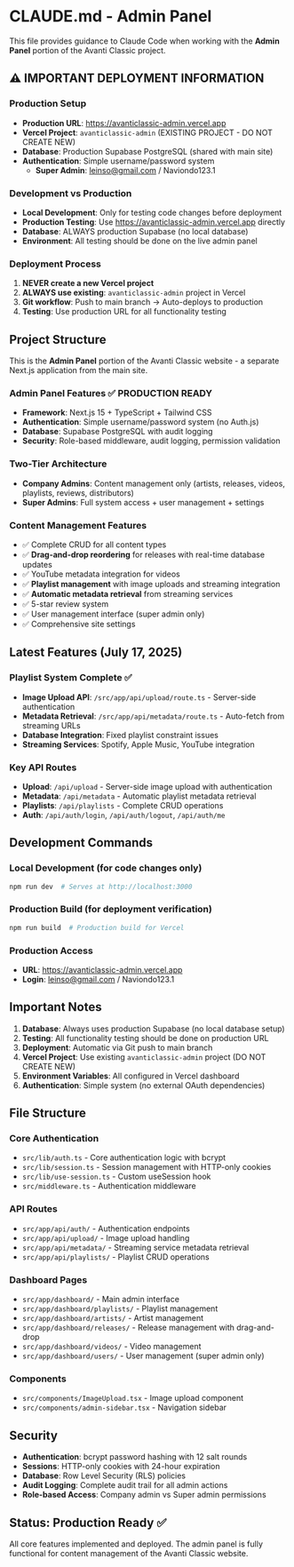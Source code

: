 # CLAUDE.md - Admin Panel

This file provides guidance to Claude Code when working with the **Admin Panel** portion of the Avanti Classic project.

## ⚠️ IMPORTANT DEPLOYMENT INFORMATION

### **Production Setup**
- **Production URL**: https://avanticlassic-admin.vercel.app
- **Vercel Project**: `avanticlassic-admin` (EXISTING PROJECT - DO NOT CREATE NEW)
- **Database**: Production Supabase PostgreSQL (shared with main site)
- **Authentication**: Simple username/password system
  - **Super Admin**: leinso@gmail.com / Naviondo123.1

### **Development vs Production**
- **Local Development**: Only for testing code changes before deployment
- **Production Testing**: Use https://avanticlassic-admin.vercel.app directly
- **Database**: ALWAYS production Supabase (no local database)
- **Environment**: All testing should be done on the live admin panel

### **Deployment Process**
1. **NEVER create a new Vercel project**
2. **ALWAYS use existing**: `avanticlassic-admin` project in Vercel
3. **Git workflow**: Push to main branch → Auto-deploys to production
4. **Testing**: Use production URL for all functionality testing

## Project Structure

This is the **Admin Panel** portion of the Avanti Classic website - a separate Next.js application from the main site.

### **Admin Panel Features** ✅ PRODUCTION READY
- **Framework**: Next.js 15 + TypeScript + Tailwind CSS
- **Authentication**: Simple username/password system (no Auth.js)
- **Database**: Supabase PostgreSQL with audit logging
- **Security**: Role-based middleware, audit logging, permission validation

### **Two-Tier Architecture**
- **Company Admins**: Content management only (artists, releases, videos, playlists, reviews, distributors)
- **Super Admins**: Full system access + user management + settings

### **Content Management Features**
- ✅ Complete CRUD for all content types
- ✅ **Drag-and-drop reordering** for releases with real-time database updates
- ✅ YouTube metadata integration for videos
- ✅ **Playlist management** with image uploads and streaming integration
- ✅ **Automatic metadata retrieval** from streaming services
- ✅ 5-star review system
- ✅ User management interface (super admin only)
- ✅ Comprehensive site settings

## Latest Features (July 17, 2025)

### **Playlist System Complete** ✅
- **Image Upload API**: `/src/app/api/upload/route.ts` - Server-side authentication
- **Metadata Retrieval**: `/src/app/api/metadata/route.ts` - Auto-fetch from streaming URLs
- **Database Integration**: Fixed playlist constraint issues
- **Streaming Services**: Spotify, Apple Music, YouTube integration

### **Key API Routes**
- **Upload**: `/api/upload` - Server-side image upload with authentication
- **Metadata**: `/api/metadata` - Automatic playlist metadata retrieval
- **Playlists**: `/api/playlists` - Complete CRUD operations
- **Auth**: `/api/auth/login`, `/api/auth/logout`, `/api/auth/me`

## Development Commands

### **Local Development** (for code changes only)
```bash
npm run dev  # Serves at http://localhost:3000
```

### **Production Build** (for deployment verification)
```bash
npm run build  # Production build for Vercel
```

### **Production Access**
- **URL**: https://avanticlassic-admin.vercel.app
- **Login**: leinso@gmail.com / Naviondo123.1

## Important Notes

1. **Database**: Always uses production Supabase (no local database setup)
2. **Testing**: All functionality testing should be done on production URL
3. **Deployment**: Automatic via Git push to main branch
4. **Vercel Project**: Use existing `avanticlassic-admin` project (DO NOT CREATE NEW)
5. **Environment Variables**: All configured in Vercel dashboard
6. **Authentication**: Simple system (no external OAuth dependencies)

## File Structure

### **Core Authentication**
- `src/lib/auth.ts` - Core authentication logic with bcrypt
- `src/lib/session.ts` - Session management with HTTP-only cookies
- `src/lib/use-session.ts` - Custom useSession hook
- `src/middleware.ts` - Authentication middleware

### **API Routes**
- `src/app/api/auth/` - Authentication endpoints
- `src/app/api/upload/` - Image upload handling
- `src/app/api/metadata/` - Streaming service metadata retrieval
- `src/app/api/playlists/` - Playlist CRUD operations

### **Dashboard Pages**
- `src/app/dashboard/` - Main admin interface
- `src/app/dashboard/playlists/` - Playlist management
- `src/app/dashboard/artists/` - Artist management
- `src/app/dashboard/releases/` - Release management with drag-and-drop
- `src/app/dashboard/videos/` - Video management
- `src/app/dashboard/users/` - User management (super admin only)

### **Components**
- `src/components/ImageUpload.tsx` - Image upload component
- `src/components/admin-sidebar.tsx` - Navigation sidebar

## Security

- **Authentication**: bcrypt password hashing with 12 salt rounds
- **Sessions**: HTTP-only cookies with 24-hour expiration
- **Database**: Row Level Security (RLS) policies
- **Audit Logging**: Complete audit trail for all admin actions
- **Role-based Access**: Company admin vs Super admin permissions

## Status: Production Ready ✅

All core features implemented and deployed. The admin panel is fully functional for content management of the Avanti Classic website.